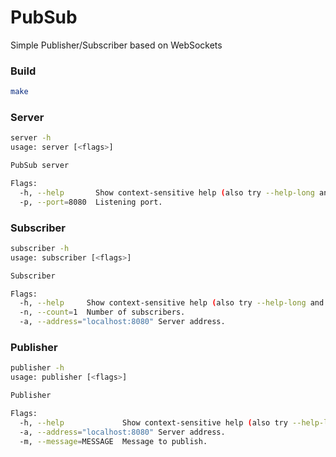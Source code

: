 # PubSub

Simple Publisher/Subscriber based on WebSockets

### Build
```bash
make
```

### Server
```sh
server -h
usage: server [<flags>]

PubSub server

Flags:
  -h, --help       Show context-sensitive help (also try --help-long and --help-man).
  -p, --port=8080  Listening port.
```

### Subscriber
```sh
subscriber -h
usage: subscriber [<flags>]

Subscriber

Flags:
  -h, --help     Show context-sensitive help (also try --help-long and --help-man).
  -n, --count=1  Number of subscribers.
  -a, --address="localhost:8080" Server address.
```

### Publisher
```sh
publisher -h
usage: publisher [<flags>]

Publisher

Flags:
  -h, --help             Show context-sensitive help (also try --help-long and --help-man).
  -a, --address="localhost:8080" Server address.
  -m, --message=MESSAGE  Message to publish.
  ```
  